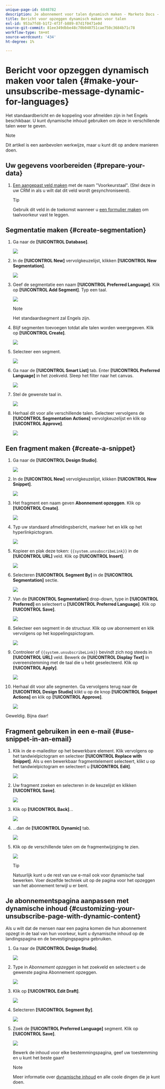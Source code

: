 ```yaml
---
unique-page-id: 6848782
description: Je abonnement voor talen dynamisch maken - Marketo Docs - Productdocumentatie
title: Bericht voor opzeggen dynamisch maken voor talen
exl-id: 953a7fd8-b1f2-4f3f-b889-87d1f0471e0d
source-git-commit: 81ee349dbbe48c70b040751cae750c3684b71c78
workflow-type: tm+mt
source-wordcount: '434'
ht-degree: 1%

---
```


# Bericht voor opzeggen dynamisch maken voor talen {#make-your-unsubscribe-message-dynamic-for-languages}

Het standaardbericht en de koppeling voor afmelden zijn in het Engels beschikbaar. U kunt dynamische inhoud gebruiken om deze in verschillende talen weer te geven.

>[!NOTE]
>
>Dit artikel is een aanbevolen werkwijze, maar u kunt dit op andere manieren doen.

## Uw gegevens voorbereiden {#prepare-your-data}

1. [Een aangepast veld maken](/help/marketo/product-docs/administration/field-management/create-a-custom-field-in-marketo.md) met de naam &quot;Voorkeurstaal&quot;. (Stel deze in uw CRM in als u wilt dat dit veld wordt gesynchroniseerd).

   >[!TIP]
   >
   >Gebruik dit veld in de toekomst wanneer u [een formulier maken](/help/marketo/product-docs/demand-generation/forms/creating-a-form/create-a-form.md) om taalvoorkeur vast te leggen.

## Segmentatie maken {#create-segmentation}

1. Ga naar de **[!UICONTROL Database]**.

   ![](assets/make-your-unsubscribe-message-dynamic-for-languages-1.png)

1. In de **[!UICONTROL New]** vervolgkeuzelijst, klikken **[!UICONTROL New Segmentation]**.

   ![](assets/make-your-unsubscribe-message-dynamic-for-languages-2.png)

1. Geef de segmentatie een naam **[!UICONTROL Preferred Language]**. Klik op **[!UICONTROL Add Segment]**. Typ een taal.

   ![](assets/make-your-unsubscribe-message-dynamic-for-languages-3.png)

   >[!NOTE]
   >
   >Het standaardsegment zal Engels zijn.

1. Blijf segmenten toevoegen totdat alle talen worden weergegeven. Klik op **[!UICONTROL Create]**.

   ![](assets/make-your-unsubscribe-message-dynamic-for-languages-4.png)

1. Selecteer een segment.

   ![](assets/make-your-unsubscribe-message-dynamic-for-languages-5.png)

1. Ga naar de **[!UICONTROL Smart List]** tab. Enter **[!UICONTROL Preferred Language]** in het zoekveld. Sleep het filter naar het canvas.

   ![](assets/make-your-unsubscribe-message-dynamic-for-languages-6.png)

1. Stel de gewenste taal in.

   ![](assets/make-your-unsubscribe-message-dynamic-for-languages-7.png)

1. Herhaal dit voor alle verschillende talen. Selecteer vervolgens de **[!UICONTROL Segmentation Actions]** vervolgkeuzelijst en klik op **[!UICONTROL Approve]**.

   ![](assets/make-your-unsubscribe-message-dynamic-for-languages-8.png)

## Een fragment maken {#create-a-snippet}

1. Ga naar de **[!UICONTROL Design Studio]**.

   ![](assets/make-your-unsubscribe-message-dynamic-for-languages-9.png)

1. In de **[!UICONTROL New]** vervolgkeuzelijst, klikken **[!UICONTROL New Snippet]**.

   ![](assets/make-your-unsubscribe-message-dynamic-for-languages-10.png)

1. Het fragment een naam geven **Abonnement opzeggen**. Klik op **[!UICONTROL Create]**.

   ![](assets/make-your-unsubscribe-message-dynamic-for-languages-11.png)

1. Typ uw standaard afmeldingsbericht, markeer het en klik op het hyperlinkpictogram.

   ![](assets/make-your-unsubscribe-message-dynamic-for-languages-12.png)

1. Kopieer en plak deze token: `{{system.unsubscribeLink}}` in de **[!UICONTROL URL]** veld. Klik op **[!UICONTROL Insert]**.

   ![](assets/make-your-unsubscribe-message-dynamic-for-languages-13.png)

1. Selecteren **[!UICONTROL Segment By]** in de **[!UICONTROL Segmentation]** sectie.

   ![](assets/make-your-unsubscribe-message-dynamic-for-languages-14.png)

1. Van de **[!UICONTROL Segmentation]** drop-down, type in **[!UICONTROL Preferred]** en selecteert u **[!UICONTROL Preferred Language]**. Klik op **[!UICONTROL Save]**.

   ![](assets/make-your-unsubscribe-message-dynamic-for-languages-15.png)

1. Selecteer een segment in de structuur. Klik op uw abonnement en klik vervolgens op het koppelingspictogram.

   ![](assets/make-your-unsubscribe-message-dynamic-for-languages-16.png)

1. Controleer of `{{system.unsubscribeLink}}` bevindt zich nog steeds in **[!UICONTROL URL]** veld. Bewerk de **[!UICONTROL Display Text]** in overeenstemming met de taal die u hebt geselecteerd. Klik op **[!UICONTROL Apply]**.

   ![](assets/make-your-unsubscribe-message-dynamic-for-languages-17.png)

1. Herhaal dit voor alle segmenten. Ga vervolgens terug naar de **[!UICONTROL Design Studio]** klikt u op de knop **[!UICONTROL Snippet Actions]** en klik op **[!UICONTROL Approve]**.

   ![](assets/make-your-unsubscribe-message-dynamic-for-languages-18.png)

Geweldig. Bijna daar!

## Fragment gebruiken in een e-mail {#use-snippet-in-an-email}

1. Klik in de e-maileditor op het bewerkbare element. Klik vervolgens op het tandwielpictogram en selecteer **[!UICONTROL Replace with Snippet]**. Als u een bewerkbaar fragmentelement selecteert, klikt u op het tandwielpictogram en selecteert u **[!UICONTROL Edit]**.

   ![](assets/make-your-unsubscribe-message-dynamic-for-languages-19.png)

1. Uw fragment zoeken en selecteren in de keuzelijst en klikken **[!UICONTROL Save]**.

   ![](assets/make-your-unsubscribe-message-dynamic-for-languages-20.png)

1. Klik op **[!UICONTROL Back]**...

   ![](assets/make-your-unsubscribe-message-dynamic-for-languages-21.png)

1. ...dan de **[!UICONTROL Dynamic]** tab.

   ![](assets/make-your-unsubscribe-message-dynamic-for-languages-22.png)

1. Klik op de verschillende talen om de fragmentwijziging te zien.

   ![](assets/make-your-unsubscribe-message-dynamic-for-languages-23.png)

   >[!TIP]
   >
   >Natuurlijk kunt u de rest van uw e-mail ook voor dynamische taal bewerken. Voer dezelfde techniek uit op de pagina voor het opzeggen van het abonnement terwijl u er bent.

## Je abonnementspagina aanpassen met dynamische inhoud {#customizing-your-unsubscribe-page-with-dynamic-content}

Als u wilt dat de mensen naar een pagina komen die hun abonnement opzegt in de taal van hun voorkeur, kunt u dynamische inhoud op de landingspagina en de bevestigingspagina gebruiken.

1. Ga naar de **[!UICONTROL Design Studio]**.

   ![](assets/make-your-unsubscribe-message-dynamic-for-languages-24.png)

1. Type in _Abonnement opzeggen_ in het zoekveld en selecteert u de gewenste pagina Abonnement opzeggen.

   ![](assets/make-your-unsubscribe-message-dynamic-for-languages-25.png)

1. Klik op **[!UICONTROL Edit Draft]**.

   ![](assets/make-your-unsubscribe-message-dynamic-for-languages-26.png)

1. Selecteren **[!UICONTROL Segment By]**.

   ![](assets/make-your-unsubscribe-message-dynamic-for-languages-27.png)

1. Zoek de **[!UICONTROL Preferred Language]** segment. Klik op **[!UICONTROL Save]**.

   ![](assets/make-your-unsubscribe-message-dynamic-for-languages-28.png)

   Bewerk de inhoud voor elke bestemmingspagina, geef uw toestemming en u kunt het beste gaan!

   >[!NOTE]
   >
   >Meer informatie over [dynamische inhoud](/help/marketo/product-docs/personalization/segmentation-and-snippets/segmentation/understanding-dynamic-content.md) en alle coole dingen die je kunt doen.
